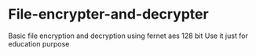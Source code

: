 # File-encrypter-and-decrypter
Basic file encryption and decryption using fernet aes 128 bit
Use it just for education purpose
